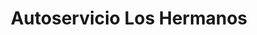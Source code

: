 ---
title: "Autoservicio Los Hermanos"
url: /gerli/autoservicio-los-hermanos/
shop: supermercado
---